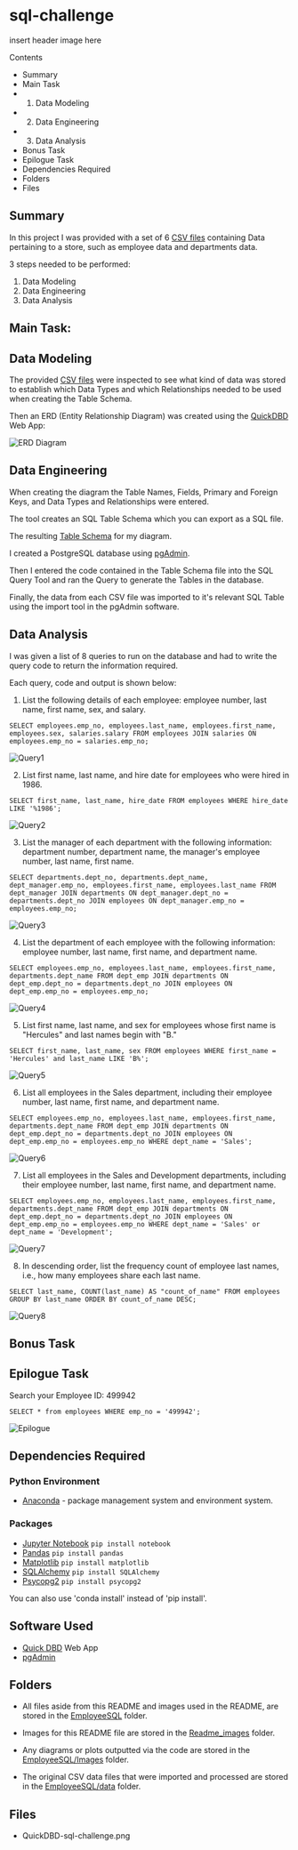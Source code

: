# sql-challenge

insert header image here

Contents
* Summary
* Main Task
* 1. Data Modeling
* 2. Data Engineering
* 3. Data Analysis
* Bonus Task
* Epilogue Task
* Dependencies Required
* Folders
* Files


## Summary
In this project I was provided with a set of 6 [CSV files](EmployeeSQL/data) containing Data pertaining to a store, such as employee data and departments data.

3 steps needed to be performed:
1. Data Modeling
2. Data Engineering
3. Data Analysis

## Main Task:

## Data Modeling
The provided [CSV files](EmployeeSQL/data) were inspected to see what kind of data was stored to establish which Data Types and which Relationships needed to be used when creating the Table Schema.

Then an ERD (Entity Relationship Diagram) was created using the [QuickDBD](https://www.quickdatabasediagrams.com/) Web App:


![ERD Diagram](EmployeeSQL/Images/QuickDBD-sql-challenge.png)

## Data Engineering
When creating the diagram the Table Names, Fields, Primary and Foreign Keys, and Data Types and Relationships were entered.

The tool creates an SQL Table Schema which you can export as a SQL file.

The resulting [Table Schema](EmployeeSQL/QuickDBD-sql-challenge.sql) for my diagram.


I created a PostgreSQL database using [pgAdmin](https://www.pgadmin.org/).

Then I entered the code contained in the Table Schema file into the SQL Query Tool and ran the Query to generate the Tables in the database.

Finally, the data from each CSV file was imported to it's relevant SQL Table using the import tool in the pgAdmin software. 

## Data Analysis

I was given a list of 8 queries to run on the database and had to write the query code to return the information required.

Each query, code and output is shown below:

1. List the following details of each employee: employee number, last name, first name, sex, and salary.

`SELECT employees.emp_no, employees.last_name, employees.first_name, employees.sex, salaries.salary
FROM employees
JOIN salaries
ON employees.emp_no = salaries.emp_no;`

![Query1](EmployeeSQL/Images/Query1.PNG)

2. List first name, last name, and hire date for employees who were hired in 1986.

`SELECT first_name, last_name, hire_date
FROM employees
WHERE hire_date LIKE '%1986';`

![Query2](EmployeeSQL/Images/Query2.PNG)

3. List the manager of each department with the following information: department number, department name, the manager's employee number, last name, first name.

`SELECT departments.dept_no, departments.dept_name, dept_manager.emp_no, employees.first_name, employees.last_name
FROM dept_manager
JOIN departments
ON dept_manager.dept_no = departments.dept_no
JOIN employees
ON dept_manager.emp_no = employees.emp_no;`

![Query3](EmployeeSQL/Images/Query3.PNG)

4. List the department of each employee with the following information: employee number, last name, first name, and department name.

`SELECT employees.emp_no, employees.last_name, employees.first_name, departments.dept_name
FROM dept_emp
JOIN departments
ON dept_emp.dept_no = departments.dept_no
JOIN employees
ON dept_emp.emp_no = employees.emp_no;`

![Query4](EmployeeSQL/Images/Query4.PNG)


5. List first name, last name, and sex for employees whose first name is "Hercules" and last names begin with "B."

`SELECT first_name, last_name, sex
FROM employees
WHERE first_name = 'Hercules' and last_name LIKE 'B%';`

![Query5](EmployeeSQL/Images/Query5.PNG)


6. List all employees in the Sales department, including their employee number, last name, first name, and department name.

`SELECT employees.emp_no, employees.last_name, employees.first_name, departments.dept_name
FROM dept_emp
JOIN departments
ON dept_emp.dept_no = departments.dept_no
JOIN employees
ON dept_emp.emp_no = employees.emp_no
WHERE dept_name = 'Sales';`

![Query6](EmployeeSQL/Images/Query6.PNG)

7. List all employees in the Sales and Development departments, including their employee number, last name, first name, and department name.

`SELECT employees.emp_no, employees.last_name, employees.first_name, departments.dept_name
FROM dept_emp
JOIN departments
ON dept_emp.dept_no = departments.dept_no
JOIN employees
ON dept_emp.emp_no = employees.emp_no
WHERE dept_name = 'Sales' or dept_name = 'Development';`

![Query7](EmployeeSQL/Images/Query7.PNG)


8. In descending order, list the frequency count of employee last names, i.e., how many employees share each last name.

`SELECT last_name, COUNT(last_name) AS "count_of_name"
FROM employees
GROUP BY last_name
ORDER BY count_of_name DESC;`

![Query8](EmployeeSQL/Images/Query8.PNG)

## Bonus Task



## Epilogue Task
Search your Employee ID: 499942

`SELECT * from employees
WHERE emp_no = '499942';`

![Epilogue](EmployeeSQL/Images/epilogue.PNG)


## Dependencies Required
### Python Environment
* [Anaconda](https://www.anaconda.com/) - package management system and environment system.

### Packages
* [Jupyter Notebook](https://jupyter.org/) `pip install notebook`
* [Pandas](https://pypi.org/project/pandas/) `pip install pandas`
* [Matplotlib](https://pypi.org/project/matplotlib/) `pip install matplotlib`
* [SQLAlchemy](https://pypi.org/project/SQLAlchemy/) `pip install SQLAlchemy`
* [Psycopg2](https://pypi.org/project/psycopg2/) `pip install psycopg2`

You can also use 'conda install' instead of 'pip install'.

## Software Used
* [Quick DBD](https://www.quickdatabasediagrams.com/) Web App
* [pgAdmin](https://www.pgadmin.org/)



## Folders
* All files aside from this README and images used in the README, are stored in the [EmployeeSQL](EmployeeSQL) folder.

* Images for this README file are stored in the [Readme_images](Readme_images/) folder.

* Any diagrams or plots outputted via the code are stored in the [EmployeeSQL/Images](EmployeeSQL/images) folder.

* The original CSV data files that were imported and processed are stored in the [EmployeeSQL/data](EmployeeSQL/data) folder.

## Files



* QuickDBD-sql-challenge.png






